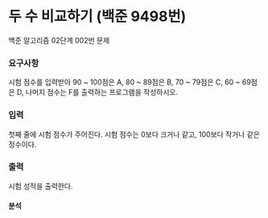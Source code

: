 # 두 수 비교하기 (백준 9498번)
<p>
백준 알고리즘 02단계 002번 문제
</p>


### 요구사항
시험 점수를 입력받아 90 ~ 100점은 A, 80 ~ 89점은 B, 70 ~ 79점은 C, 60 ~ 69점은 D, 나머지 점수는 F를 출력하는 프로그램을 작성하시오.


### 입력
첫째 줄에 시험 점수가 주어진다. 시험 점수는 0보다 크거나 같고, 100보다 작거나 같은 정수이다.


### 출력
시험 성적을 출력한다.


#### 분석
